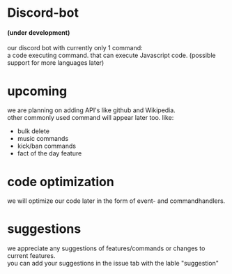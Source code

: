 # Discord-bot

#### (under development)

our discord bot with currently only 1 command: <br>
a code executing command. that can execute Javascript code. (possible support for more languages later)

# upcoming 

we are planning on adding API's like github and Wikipedia. <br>
other commonly used command will appear later too. like: <br>
- bulk delete
- music commands
- kick/ban commands
- fact of the day feature

# code optimization 

we will optimize our code later in the form of event- and commandhandlers.

# suggestions
we appreciate any suggestions of features/commands or changes to current features. <br>
you can add your suggestions in the issue tab with the lable "suggestion"
